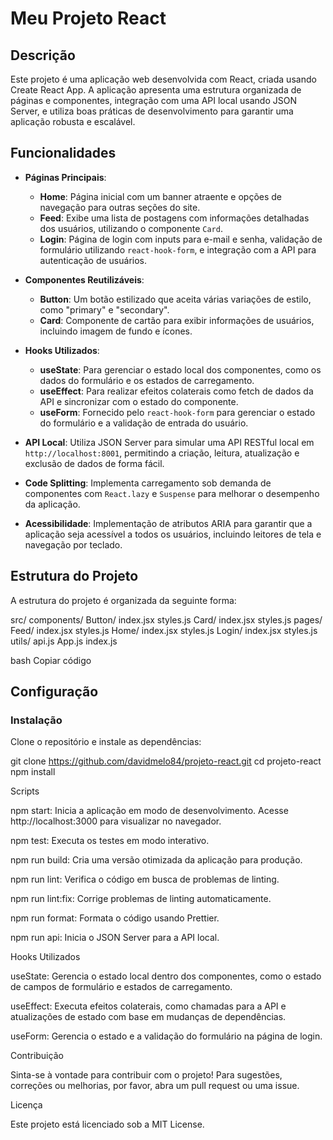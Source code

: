 # Meu Projeto React

## Descrição

Este projeto é uma aplicação web desenvolvida com React, criada usando Create React App. A aplicação apresenta uma estrutura organizada de páginas e componentes, integração com uma API local usando JSON Server, e utiliza boas práticas de desenvolvimento para garantir uma aplicação robusta e escalável.

## Funcionalidades

- **Páginas Principais**:
  - **Home**: Página inicial com um banner atraente e opções de navegação para outras seções do site.
  - **Feed**: Exibe uma lista de postagens com informações detalhadas dos usuários, utilizando o componente `Card`.
  - **Login**: Página de login com inputs para e-mail e senha, validação de formulário utilizando `react-hook-form`, e integração com a API para autenticação de usuários.

- **Componentes Reutilizáveis**:
  - **Button**: Um botão estilizado que aceita várias variações de estilo, como "primary" e "secondary".
  - **Card**: Componente de cartão para exibir informações de usuários, incluindo imagem de fundo e ícones.

- **Hooks Utilizados**:
  - **useState**: Para gerenciar o estado local dos componentes, como os dados do formulário e os estados de carregamento.
  - **useEffect**: Para realizar efeitos colaterais como fetch de dados da API e sincronizar com o estado do componente.
  - **useForm**: Fornecido pelo `react-hook-form` para gerenciar o estado do formulário e a validação de entrada do usuário.

- **API Local**: Utiliza JSON Server para simular uma API RESTful local em `http://localhost:8001`, permitindo a criação, leitura, atualização e exclusão de dados de forma fácil.

- **Code Splitting**: Implementa carregamento sob demanda de componentes com `React.lazy` e `Suspense` para melhorar o desempenho da aplicação.

- **Acessibilidade**: Implementação de atributos ARIA para garantir que a aplicação seja acessível a todos os usuários, incluindo leitores de tela e navegação por teclado.

## Estrutura do Projeto

A estrutura do projeto é organizada da seguinte forma:

src/ components/ Button/ index.jsx styles.js Card/ index.jsx styles.js pages/ Feed/ index.jsx styles.js Home/ index.jsx styles.js Login/ index.jsx styles.js utils/ api.js App.js index.js

bash
Copiar código

## Configuração

### Instalação

Clone o repositório e instale as dependências:

git clone https://github.com/davidmelo84/projeto-react.git
cd projeto-react
npm install

Scripts

npm start: Inicia a aplicação em modo de desenvolvimento. Acesse http://localhost:3000 para visualizar no navegador.

npm test: Executa os testes em modo interativo.

npm run build: Cria uma versão otimizada da aplicação para produção.

npm run lint: Verifica o código em busca de problemas de linting.

npm run lint:fix: Corrige problemas de linting automaticamente.

npm run format: Formata o código usando Prettier.

npm run api: Inicia o JSON Server para a API local.

Hooks Utilizados

useState: Gerencia o estado local dentro dos componentes, como o estado de campos de formulário e estados de carregamento.

useEffect: Executa efeitos colaterais, como chamadas para a API e atualizações de estado com base em mudanças de dependências.


useForm: Gerencia o estado e a validação do formulário na página de login.

Contribuição

Sinta-se à vontade para contribuir com o projeto! Para sugestões, correções ou melhorias, por favor, abra um pull request ou uma issue.

Licença

Este projeto está licenciado sob a MIT License.








